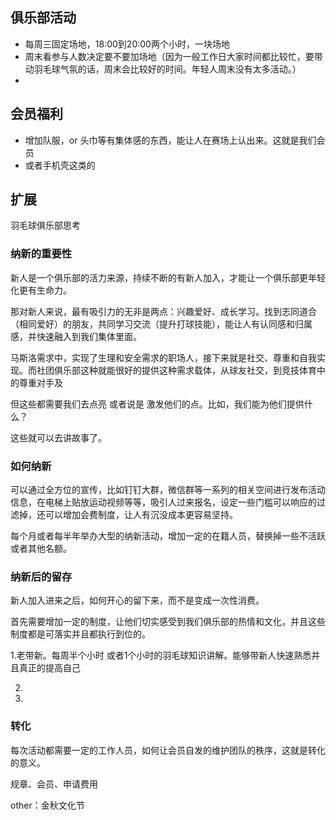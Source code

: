 ## 俱乐部活动

- 每周三固定场地，18:00到20:00两个小时，一块场地
- 周末看参与人数决定要不要加场地（因为一般工作日大家时间都比较忙，要带动羽毛球气氛的话，周末会比较好的时间。年轻人周末没有太多活动。）
- 



## 会员福利

- 增加队服，or 头巾等有集体感的东西，能让人在赛场上认出来。这就是我们会员
- 或者手机壳这类的





## 扩展

羽毛球俱乐部思考

### 纳新的重要性

新人是一个俱乐部的活力来源，持续不断的有新人加入，才能让一个俱乐部更年轻化更有生命力。

那对新人来说，最有吸引力的无非是两点：兴趣爱好、成长学习。找到志同道合（相同爱好）的朋友，共同学习交流（提升打球技能），能让人有认同感和归属感，并快速融入到我们集体里面。

马斯洛需求中，实现了生理和安全需求的职场人，接下来就是社交、尊重和自我实现。而社团俱乐部这种就能很好的提供这种需求载体，从球友社交，到竞技体育中的尊重对手及

但这些都需要我们去点亮 或者说是 激发他们的点。比如，我们能为他们提供什么？

这些就可以去讲故事了。

### 如何纳新

可以通过全方位的宣传，比如钉钉大群，微信群等一系列的相关空间进行发布活动信息，在电梯上贴放运动视频等等，吸引人过来报名，设定一些门槛可以响应的过滤掉，还可以增加会费制度，让人有沉没成本更容易坚持。

每个月或者每半年举办大型的纳新活动，增加一定的在籍人员，替换掉一些不活跃或者其他名额。

### 纳新后的留存

新人加入进来之后，如何开心的留下来，而不是变成一次性消费。

首先需要增加一定的制度，让他们切实感受到我们俱乐部的热情和文化，并且这些制度都是可落实并且都执行到位的。

1.老带新。每周半个小时 或者1个小时的羽毛球知识讲解。能够带新人快速熟悉并且真正的提高自己

2.

3.

### 转化

每次活动都需要一定的工作人员，如何让会员自发的维护团队的秩序，这就是转化的意义。





规章、会员、申请费用





other：金秋文化节

